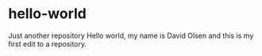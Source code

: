 # hello-world
Just another repository
Hello world, my name is David Olsen and this is my first edit to a repository.
